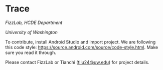 Trace
=====

_FizzLab, HCDE Department_

_University of Washington_

To contribute, install Android Studio and import project. We are following this code style: https://source.android.com/source/code-style.html. Make sure you read it through.

Please contact FizzLab or Tianchi (tliu24@uw.edu) for project details.
